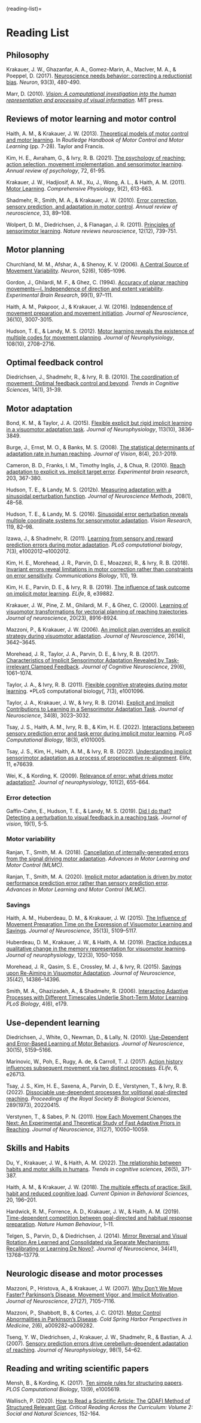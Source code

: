 (reading-list)=
# Reading List

## Philosophy
Krakauer, J. W., Ghazanfar, A. A., Gomez-Marin, A., MacIver, M. A., & Poeppel, D. (2017). [Neuroscience needs behavior: correcting a reductionist bias](https://doi.org/10.1016/j.neuron.2016.12.041). *Neuron*, 93(3), 480-490.

Marr, D. (2010). [*Vision: A computational investigation into the human representation and processing of visual information*](http://mechanism.ucsd.edu/teaching/f18/David_Marr_Vision_A_Computational_Investigation_into_the_Human_Representation_and_Processing_of_Visual_Information.chapter1.pdf). MIT press.


## Reviews of motor learning and motor control 
Haith, A. M., & Krakauer, J. W. (2013). [Theoretical models of motor control and motor learning](http://blam-lab.org/wp-content/uploads/2012/12/HaithKrakauer_TheoreticalModels_header.pdf). In *Routledge Handbook of Motor Control and Motor Learning* (pp. 7-28). Taylor and Francis.

Kim, H. E., Avraham, G., & Ivry, R. B. (2021). [The psychology of reaching: action selection, movement implementation, and sensorimotor learning](https://www.annualreviews.org/doi/abs/10.1146/annurev-psych-010419-051053). *Annual review of psychology*, 72, 61-95.

Krakauer, J. W., Hadjiosif, A. M., Xu, J., Wong, A. L., & Haith, A. M. (2011). [Motor Learning](https://onlinelibrary.wiley.com/doi/abs/10.1002/cphy.c170043). *Comprehensive Physiology*, 9(2), 613-663.

Shadmehr, R., Smith, M. A., & Krakauer, J. W. (2010). [Error correction, sensory prediction, and adaptation in motor control](https://doi.org/10.1146/annurev-neuro-060909-153135). *Annual review of neuroscience*, 33, 89–108. 

Wolpert, D. M., Diedrichsen, J., & Flanagan, J. R. (2011). [Principles of sensorimotor learning](https://www.nature.com/articles/nrn3112). *Nature reviews neuroscience*, 12(12), 739-751.


## Motor planning
Churchland, M. M., Afshar, A., & Shenoy, K. V. (2006). [A Central Source of Movement Variability](https://doi.org/10.1016/j.neuron.2006.10.034). *Neuron*, 52(6), 1085–1096. 

Gordon, J., Ghilardi, M. F., & Ghez, C. (1994). [Accuracy of planar reaching movements—I. Independence of direction and extent variability](https://doi.org/10.1007/BF00241415). *Experimental Brain Research*, 99(1), 97–111. 

Haith, A. M., Pakpoor, J., & Krakauer, J. W. (2016). [Independence of movement preparation and movement initiation](https://doi.org/10.1523/JNEUROSCI.3245-15.2016). *Journal of Neuroscience*, 36(10), 3007-3015. 

Hudson, T. E., & Landy, M. S. (2012). [Motor learning reveals the existence of multiple codes for movement planning](https://doi.org/10.1152/jn.00355.2012). *Journal of Neurophysiology*, 108(10), 2708–2716. 


## Optimal feedback control
Diedrichsen, J., Shadmehr, R., & Ivry, R. B. (2010). [The coordination of movement: Optimal feedback control and beyond](https://doi.org/10.1016/j.tics.2009.11.004). *Trends in Cognitive Sciences*, 14(1), 31–39. 


## Motor adaptation
Bond, K. M., & Taylor, J. A. (2015). [Flexible explicit but rigid implicit learning in a visuomotor adaptation task](https://doi.org/10.1152/jn.00009.2015). *Journal of Neurophysiology*, 113(10), 3836–3849. 

Burge, J., Ernst, M. O., & Banks, M. S. (2008). [The statistical determinants of adaptation rate in human reaching](https://doi.org/10.1167/8.4.20). *Journal of Vision*, 8(4), 20.1-2019. 

Cameron, B. D., Franks, I. M., Timothy Inglis, J., & Chua, R. (2010). [Reach adaptation to explicit vs. implicit target error](https://link.springer.com/article/10.1007/s00221-010-2239-x). *Experimental brain research*, 203, 367-380.

Hudson, T. E., & Landy, M. S. (2012b). [Measuring adaptation with a sinusoidal perturbation function](https://doi.org/10.1016/j.jneumeth.2012.04.001). *Journal of Neuroscience Methods*, 208(1), 48–58. 

Hudson, T. E., & Landy, M. S. (2016). [Sinusoidal error perturbation reveals multiple coordinate systems for sensorymotor adaptation](https://doi.org/10.1016/j.visres.2015.12.005). *Vision Research*, 119, 82–98. 

Izawa, J., & Shadmehr, R. (2011). [Learning from sensory and reward prediction errors during motor adaptation](https://doi.org/10.1371/journal.pcbi.1002012). *PLoS computational biology*, 7(3), e1002012–e1002012. 

Kim, H. E., Morehead, J. R., Parvin, D. E., Moazzezi, R., & Ivry, R. B. (2018). [Invariant errors reveal limitations in motor correction rather than constraints on error sensitivity](https://doi.org/10.1038/s42003-018-0021-y). *Communications Biology*, 1(1), 19. 

Kim, H. E., Parvin, D. E., & Ivry, R. B. (2019). [The influence of task outcome on implicit motor learning](https://doi.org/10.7554/eLife.39882). *ELife*, 8, e39882. 

Krakauer, J. W., Pine, Z. M., Ghilardi, M. F., & Ghez, C. (2000). [Learning of visuomotor transformations for vectorial planning of reaching trajectories](https://www.jneurosci.org/content/20/23/8916.short). *Journal of neuroscience*, 20(23), 8916-8924.

Mazzoni, P., & Krakauer, J. W. (2006). [An implicit plan overrides an explicit strategy during visuomotor adaptation](https://doi.org/10.1523/jneurosci.5317-05.2006). *Journal of Neuroscience*, 26(14), 3642–3645. 

Morehead, J. R., Taylor, J. A., Parvin, D. E., & Ivry, R. B. (2017). [Characteristics of Implicit Sensorimotor Adaptation Revealed by Task-irrelevant Clamped Feedback](https://doi.org/10.1162/jocn_a_01108). *Journal of Cognitive Neuroscience*, 29(6), 1061–1074. 

Taylor, J. A., & Ivry, R. B. (2011). [Flexible cognitive strategies during motor learning](https://doi.org/10.1371/journal.pcbi.1001096). *PLoS computational biology(, 7(3), e1001096. 

Taylor, J. A., Krakauer, J. W., & Ivry, R. B. (2014). [Explicit and Implicit Contributions to Learning in a Sensorimotor Adaptation Task](https://doi.org/10.1523/JNEUROSCI.3619-13.2014). *Journal of Neuroscience*, 34(8), 3023–3032. 

Tsay, J. S., Haith, A. M., Ivry, R. B., & Kim, H. E. (2022). [Interactions between sensory prediction error and task error during implicit motor learning](https://doi.org/10.1371/journal.pcbi.1010005). *PLoS Computational Biology*, 18(3), e1010005. 

Tsay, J. S., Kim, H., Haith, A. M., & Ivry, R. B. (2022). [Understanding implicit sensorimotor adaptation as a process of proprioceptive re-alignment](https://elifesciences.org/articles/76639). Elife, 11, e76639.

Wei, K., & Kording, K. (2009). [Relevance of error: what drives motor adaptation?](https://journals.physiology.org/doi/full/10.1152/jn.90545.2008). *Journal of neurophysiology*, 101(2), 655-664.


### Error detection
Gaffin-Cahn, E., Hudson, T. E., & Landy, M. S. (2019). [Did I do that? Detecting a perturbation to visual feedback in a reaching task](https://jov.arvojournals.org/article.aspx?articleid=2720496). *Journal of vision*, 19(1), 5-5.


### Motor variability
Ranjan, T., Smith, M. A. (2018). [Cancellation of internally-generated errors from the signal driving motor adaptation](http://www.motor-conference.org/abstracts/228.pdf). *Advances in Motor Learning and Motor Control (MLMC)*.

Ranjan, T., Smith, M. A. (2020). [Implicit motor adaptation is driven by motor performance prediction error rather than sensory prediction error](https://drive.google.com/file/d/10lPhN-IBHMitFL6cyYT8Q8FUgKiUqRv-/view). *Advances in Motor Learning and Motor Control (MLMC)*.


### Savings
Haith, A. M., Huberdeau, D. M., & Krakauer, J. W. (2015). [The Influence of Movement Preparation Time on the Expression of Visuomotor Learning and Savings](https://doi.org/10.1523/JNEUROSCI.3869-14.2015). *Journal of Neuroscience*, 35(13), 5109–5117. 

Huberdeau, D. M., Krakauer, J. W., & Haith, A. M. (2019). [Practice induces a qualitative change in the memory representation for visuomotor learning](https://journals.physiology.org/doi/full/10.1152/jn.00830.2018). *Journal of neurophysiology*, 122(3), 1050-1059.

Morehead, J. R., Qasim, S. E., Crossley, M. J., & Ivry, R. (2015). [Savings upon Re-Aiming in Visuomotor Adaptation](https://doi.org/10.1523/JNEUROSCI.1046-15.2015). *Journal of Neuroscience*, 35(42), 14386–14396. 

Smith, M. A., Ghazizadeh, A., & Shadmehr, R. (2006). [Interacting Adaptive Processes with Different Timescales Underlie Short-Term Motor Learning](https://doi.org/10.1371/journal.pbio.0040179). *PLoS Biology*, 4(6), e179. 


## Use-dependent learning
Diedrichsen, J., White, O., Newman, D., & Lally, N. (2010). [Use-Dependent and Error-Based Learning of Motor Behaviors](https://doi.org/10.1523/JNEUROSCI.5406-09.2010). *Journal of Neuroscience*, 30(15), 5159–5166. 

Marinovic, W., Poh, E., Rugy, A. de, & Carroll, T. J. (2017). [Action history influences subsequent movement via two distinct processes](https://doi.org/10.7554/eLife.26713). *ELife*, 6, e26713. 

Tsay, J. S., Kim, H. E., Saxena, A., Parvin, D. E., Verstynen, T., & Ivry, R. B. (2022). [Dissociable use-dependent processes for volitional goal-directed reaching](https://doi.org/10.1098/rspb.2022.0415). *Proceedings of the Royal Society B: Biological Sciences*, 289(1973), 20220415. 

Verstynen, T., & Sabes, P. N. (2011). [How Each Movement Changes the Next: An Experimental and Theoretical Study of Fast Adaptive Priors in Reaching](https://doi.org/10.1523/JNEUROSCI.6525-10.2011). *Journal of Neuroscience*, 31(27), 10050–10059. 


## Skills and Habits
Du, Y., Krakauer, J. W., & Haith, A. M. (2022). [The relationship between habits and motor skills in humans](https://www.cell.com/trends/cognitive-sciences/fulltext/S1364-6613(22)00038-9?dgcid=raven_jbs_etoc_email). *Trends in cognitive sciences*, 26(5), 371-387.

Haith, A. M., & Krakauer, J. W. (2018). [The multiple effects of practice: Skill, habit and reduced cognitive load](https://doi.org/10.1016/j.cobeha.2018.01.015). *Current Opinion in Behavioral Sciences*, 20, 196–201. 

Hardwick, R. M., Forrence, A. D., Krakauer, J. W., & Haith, A. M. (2019). [Time-dependent competition between goal-directed and habitual response preparation](https://doi.org/10.1038/s41562-019-0725-0). *Nature Human Behaviour*, 1–11. 

Telgen, S., Parvin, D., & Diedrichsen, J. (2014). [Mirror Reversal and Visual Rotation Are Learned and Consolidated via Separate Mechanisms: Recalibrating or Learning De Novo?](https://doi.org/10.1523/JNEUROSCI.5306-13.2014). *Journal of Neuroscience*, 34(41), 13768–13779. 


## Neurologic disease and motor processes
Mazzoni, P., Hristova, A., & Krakauer, J. W. (2007). [Why Don’t We Move Faster? Parkinson’s Disease, Movement Vigor, and Implicit Motivation](https://doi.org/10.1523/JNEUROSCI.0264-07.2007). *Journal of Neuroscience*, 27(27), 7105–7116. 

Mazzoni, P., Shabbott, B., & Cortes, J. C. (2012). [Motor Control Abnormalities in Parkinson’s Disease](https://doi.org/10.1101/cshperspect.a009282). *Cold Spring Harbor Perspectives in Medicine*, 2(6), a009282–a009282. 

Tseng, Y. W., Diedrichsen, J., Krakauer, J. W., Shadmehr, R., & Bastian, A. J. (2007). [Sensory prediction errors drive cerebellum-dependent adaptation of reaching](https://doi.org/10.1152/jn.00266.2007). *Journal of Neurophysiology*, 98(1), 54–62. 


## Reading and writing scientific papers
Mensh, B., & Kording, K. (2017). [Ten simple rules for structuring papers](https://journals.plos.org/ploscompbiol/article?id=10.1371/journal.pcbi.1005619). *PLOS Computational Biology*, 13(9), e1005619.

Wallisch, P. (2020). [How to Read a Scientific Article: The QDAFI Method of Structured Relevant Gist](https://osf.io/5gxme). *Critical Reading Across the Curriculum: Volume 2: Social and Natural Sciences*, 152-164.



